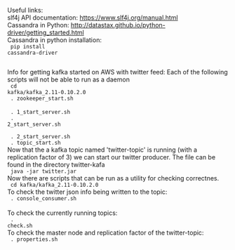 Useful links: </br>
slf4j API documentation: https://www.slf4j.org/manual.html </br>
Cassandra in Python:
http://datastax.github.io/python-driver/getting_started.html
</br>
Cassandra in python installation: </br>
<code>
pip install cassandra-driver </br>
</code>


Info for getting kafka started on AWS with twitter feed:
Each of the following scripts will not be able to run as a daemon
</br>
<code>
cd kafka/kafka_2.11-0.10.2.0
</code>
</br>
<code>
. zookeeper_start.sh 
</code>
</br>
<code>
. 1_start_server.sh
</code>
</br>
<code>
. 2_start_server.sh
</br>
</code>
</br>
<code>
. 2_start_server.sh 
</code>
</br>
<code>
. topic_start.sh 
</code>
</br>
Now that the a kafka topic named 'twitter-topic' is running (with a replication
factor of 3) we can start our twitter producer. The file can be found in the
directory twitter-kafa
</br>
<code>
java -jar twitter.jar 
</code>
</br>
Now there are scripts that can be run as a utility for checking correctnes.
</br>
<code>
cd kafka/kafka_2.11-0.10.2.0
</code>
</br>
To check the twitter json info being written to the topic:
</br>
<code>
. console_consumer.sh
</code>
</br>
To check the currently running topics:
</br>
<code>
. check.sh
</code>
</br>
To check the master node and replication factor of the twitter-topic:
</br>
<code>
. properties.sh
</code>


